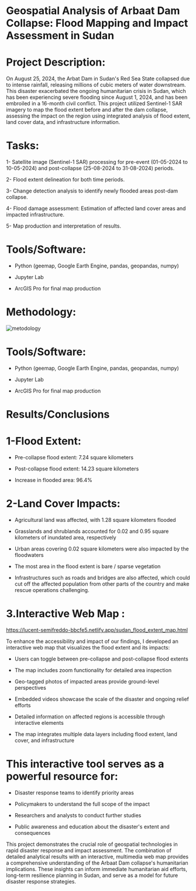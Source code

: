 # Geospatial Analysis of Arbaat Dam Collapse: Flood Mapping and Impact Assessment in Sudan
# Project Description:
On August 25, 2024, the Arbat Dam in Sudan's Red Sea State collapsed due to intense rainfall, releasing millions of cubic meters of water downstream. This disaster exacerbated the ongoing humanitarian crisis in Sudan, which has been experiencing severe flooding since August 1, 2024, and has been embroiled in a 16-month civil conflict. This project utilized Sentinel-1 SAR imagery to map the flood extent before and after the dam collapse, assessing the impact on the region using integrated analysis of flood extent, land cover data, and infrastructure information. 


# Tasks:
1- Satellite image (Sentinel-1 SAR) processing for pre-event (01-05-2024 to 10-05-2024) and post-collapse (25-08-2024 to 31-08-2024) periods.

2- Flood extent delineation for both time periods.

3- Change detection analysis to identify newly flooded areas post-dam collapse.

4- Flood damage assessment: Estimation of affected land cover areas and impacted infrastructure.

5- Map production and interpretation of results.

# Tools/Software:
- Python (geemap, Google Earth Engine, pandas, geopandas, numpy)

- Jupyter Lab

- ArcGIS Pro for final map production

 # Methodology: 
![metodology](https://github.com/user-attachments/assets/ef0bf8db-3181-4233-ba44-882147450524)

# Tools/Software:
- Python (geemap, Google Earth Engine, pandas, geopandas, numpy)

- Jupyter Lab

- ArcGIS Pro for final map production
  
# Results/Conclusions
# 1-Flood Extent:

- Pre-collapse flood extent: 7.24 square kilometers

- Post-collapse flood extent: 14.23 square kilometers

- Increase in flooded area: 96.4% 

# 2-Land Cover Impacts:

- Agricultural land was affected, with 1.28 square kilometers flooded

- Grasslands and shrublands accounted for 0.02 and 0.95 square kilometers of inundated area, respectively

- Urban areas covering 0.02 square kilometers were also impacted by the floodwaters

- The most area in the flood extent is bare / sparse vegetation

- Infrastructures such as roads and bridges are also affected, which could cut off the affected population from other parts of the country and make rescue operations challenging.


# 3.Interactive Web Map : 
https://lucent-semifreddo-bbcfe5.netlify.app/sudan_flood_extent_map.html

To enhance the accessibility and impact of our findings, I developed an interactive web map that visualizes the flood extent and its impacts:

- Users can toggle between pre-collapse and post-collapse flood extents

- The map includes zoom functionality for detailed area inspection

- Geo-tagged photos of impacted areas provide ground-level perspectives

- Embedded videos showcase the scale of the disaster and ongoing relief efforts

- Detailed information on affected regions is accessible through interactive elements

- The map integrates multiple data layers including flood extent, land cover, and infrastructure

# This interactive tool serves as a powerful resource for:

- Disaster response teams to identify priority areas

- Policymakers to understand the full scope of the impact

- Researchers and analysts to conduct further studies

- Public awareness and education about the disaster's extent and consequences

This project demonstrates the crucial role of geospatial technologies in rapid disaster response and impact assessment. The combination of detailed analytical results with an interactive, multimedia web map provides a comprehensive understanding of the Arbaat Dam collapse's humanitarian implications. These insights can inform immediate humanitarian aid efforts, long-term resilience planning in Sudan, and serve as a model for future disaster response strategies. 




